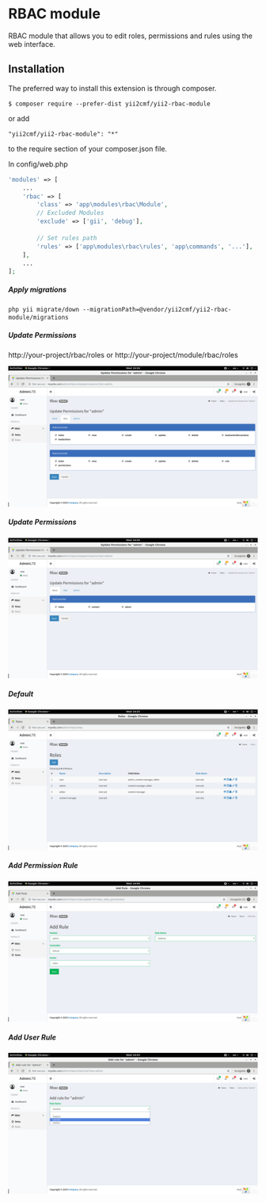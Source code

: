 # RBAC module
RBAC module that allows you to edit roles, permissions and rules using the web interface.
## Installation
The preferred way to install this extension is through composer.
```
$ composer require --prefer-dist yii2cmf/yii2-rbac-module
```
or add
```
"yii2cmf/yii2-rbac-module": "*"
```
to the require section of your composer.json file.

In config/web.php 
```php
'modules' => [
    ...
    'rbac' => [
        'class' => 'app\modules\rbac\Module',
        // Excluded Modules
        'exclude' => ['gii', 'debug'],
        
        // Set rules path 
        'rules' => ['app\modules\rbac\rules', 'app\commands', '...'],
    ],
    ...
];

```
##### Apply migrations
```
php yii migrate/down --migrationPath=@vendor/yii2cmf/yii2-rbac-module/migrations
```

##### Update Permissions

http://your-project/rbac/roles or http://your-project/module/rbac/roles 

![update_permissions](https://raw.githubusercontent.com/shandyrov/images/master/modules/rbac/adminlte2/UpdatePerm2.png)



##### Update Permissions

![update-permissions](https://raw.githubusercontent.com/shandyrov/images/master/modules/rbac/adminlte2/UpdatePerm1.png)

##### Default 

![index](https://raw.githubusercontent.com/shandyrov/images/master/modules/rbac/adminlte2/RolesIndex.png)


##### Add Permission Rule

![update-rule](https://raw.githubusercontent.com/shandyrov/images/master/modules/rbac/adminlte2/UpdateRule.png)


##### Add User Rule

![add-rule](https://raw.githubusercontent.com/shandyrov/images/master/modules/rbac/adminlte2/AddRule.png)
